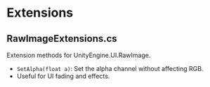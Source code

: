 # Extensions

## RawImageExtensions.cs

Extension methods for UnityEngine.UI.RawImage.

* `SetAlpha(float a)`: Set the alpha channel without affecting RGB.
* Useful for UI fading and effects.


